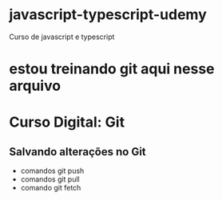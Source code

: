 # javascript-typescript-udemy
 Curso de javascript e typescript

# estou treinando git aqui nesse arquivo 

# Curso Digital: Git

## Salvando alterações no Git
* comandos git push
* comandos git pull
* comando git fetch
